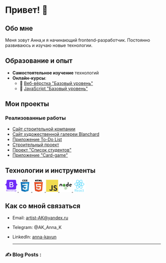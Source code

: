 # Привет! 👋

## Обо мне
Меня зовут Анна,и я начинающий frontend-разработчик. Постоянно развиваюсь и изучаю новые технологии.

## Образование и опыт

* **Самостоятельное изучение** технологий
* **Онлайн-курсы**:
  * 🌱 [Веб-вёрстка "Базовый уровень"](https://cdn.skillbox.pro/certgen/certificates/7/IU0uKhLGaFErUhyRPCunfTiTv1g701YG.png)
  * 🌱 [JavaScript "Базовый уровень"](https://cdn.skillbox.pro/certgen/certificates/7/s0GNG2R940QytJxvwOz5xUcAd35raoBq.png)

## Мои проекты
### Реализованные работы
* [Сайт строительной компании](https://artisrt.github.io/building/)
* [Сайт художественной галереи Blanchard](https://artisrt.github.io/Blanchard/)
* [Приложение To-Do List](https://artisrt.github.io/todo-app/)
* [Строительный проект](https://artisrt.github.io/Evklid/)
* [Проект "Список студентов"](https://artisrt.github.io/list-of-students/)
* [Приложение "Card-game"](https://artisrt.github.io/card-game/)

## Технологии и инструменты

<p align="left">
  <a href="https://getbootstrap.com">
    <img src="https://raw.githubusercontent.com/devicons/devicon/master/icons/bootstrap/bootstrap-plain-wordmark.svg" alt="bootstrap" width="40" height="40"/>
  </a>
  <a href="https://www.w3schools.com/css/">
    <img src="https://raw.githubusercontent.com/devicons/devicon/master/icons/css3/css3-original-wordmark.svg" alt="css3" width="40" height="40"/>
  </a>
  <a href="https://www.w3.org/html/">
    <img src="https://raw.githubusercontent.com/devicons/devicon/master/icons/html5/html5-original-wordmark.svg" alt="html5" width="40" height="40"/>
  </a>
  <a href="https://developer.mozilla.org/en-US/docs/Web/JavaScript">
    <img src="https://raw.githubusercontent.com/devicons/devicon/master/icons/javascript/javascript-original.svg" alt="javascript" width="40" height="40"/>
  </a>
  <a href="https://nodejs.org">
    <img src="https://raw.githubusercontent.com/devicons/devicon/master/icons/nodejs/nodejs-original-wordmark.svg" alt="nodejs" width="40" height="40"/>
  </a>
  <a href="https://reactjs.org/">
    <img src="https://raw.githubusercontent.com/devicons/devicon/master/icons/react/react-original-wordmark.svg" alt="react" width="40" height="40"/>
  </a>
</p>

## Как со мной связаться
* Email: artist-AK@yandex.ru
* Telegram: @AK_Anna_K
* LinkedIn: [anna-kavun](https://www.linkedin.com/in/anna-kavun-71b516235/)

  ---

### :writing_hand: Blog Posts :
<!-- BLOG-POST-LIST:START -->
<!-- BLOG-POST-LIST:END -->
